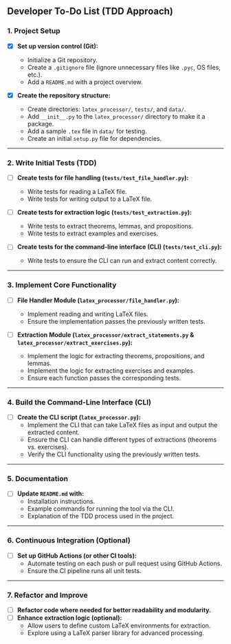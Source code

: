 

## **Developer To-Do List (TDD Approach)**

### **1. Project Setup**

- [x] **Set up version control (Git):**
  - Initialize a Git repository.
  - Create a `.gitignore` file (ignore unnecessary files like `.pyc`, OS files, etc.).
  - Add a `README.md` with a project overview.

- [x] **Create the repository structure:**
  - Create directories: `latex_processor/`, `tests/`, and `data/`.
  - Add `__init__.py` to the `latex_processor/` directory to make it a package.
  - Add a sample `.tex` file in `data/` for testing.
  - Create an initial `setup.py` file for dependencies.

---

### **2. Write Initial Tests (TDD)**

- [ ] **Create tests for file handling (`tests/test_file_handler.py`):**
  - Write tests for reading a LaTeX file.
  - Write tests for writing output to a LaTeX file.
  
- [ ] **Create tests for extraction logic (`tests/test_extraction.py`):**
  - Write tests to extract theorems, lemmas, and propositions.
  - Write tests to extract examples and exercises.
  
- [ ] **Create tests for the command-line interface (CLI) (`tests/test_cli.py`):**
  - Write tests to ensure the CLI can run and extract content correctly.

---

### **3. Implement Core Functionality**

- [ ] **File Handler Module (`latex_processor/file_handler.py`):**
  - Implement reading and writing LaTeX files.
  - Ensure the implementation passes the previously written tests.

- [ ] **Extraction Module (`latex_processor/extract_statements.py` & `latex_processor/extract_exercises.py`):**
  - Implement the logic for extracting theorems, propositions, and lemmas.
  - Implement the logic for extracting exercises and examples.
  - Ensure each function passes the corresponding tests.

---

### **4. Build the Command-Line Interface (CLI)**

- [ ] **Create the CLI script (`latex_processor.py`):**
  - Implement the CLI that can take LaTeX files as input and output the extracted content.
  - Ensure the CLI can handle different types of extractions (theorems vs. exercises).
  - Verify the CLI functionality using the previously written tests.

---

### **5. Documentation**

- [ ] **Update `README.md` with:**
  - Installation instructions.
  - Example commands for running the tool via the CLI.
  - Explanation of the TDD process used in the project.

---

### **6. Continuous Integration (Optional)**

- [ ] **Set up GitHub Actions (or other CI tools):**
  - Automate testing on each push or pull request using GitHub Actions.
  - Ensure the CI pipeline runs all unit tests.

---

### **7. Refactor and Improve**

- [ ] **Refactor code where needed for better readability and modularity.**
- [ ] **Enhance extraction logic (optional):**
  - Allow users to define custom LaTeX environments for extraction.
  - Explore using a LaTeX parser library for advanced processing.

